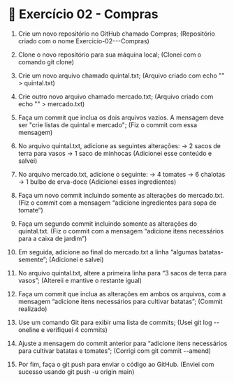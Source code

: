 # 🛒 Exercício 02 - Compras

1. Crie um novo repositório no GitHub chamado Compras; (Repositório criado com o nome Exercicio-02---Compras)
2. Clone o novo repositório para sua máquina local; (Clonei com o comando git clone)
3. Crie um novo arquivo chamado quintal.txt; (Arquivo criado com echo "" > quintal.txt)
4. Crie outro novo arquivo chamado mercado.txt; (Arquivo criado com echo "" > mercado.txt)
5. Faça um commit que inclua os dois arquivos vazios. A mensagem deve ser "crie listas de quintal e mercado"; (Fiz o commit com essa mensagem)
6. No arquivo quintal.txt, adicione as seguintes alterações:
  -> 2 sacos de terra para vasos
  -> 1 saco de minhocas
  (Adicionei esse conteúdo e salvei)

7. No arquivo mercado.txt, adicione o seguinte:
  -> 4 tomates
  -> 6 chalotas
  -> 1 bulbo de erva-doce
  (Adicionei esses ingredientes)

8. Faça um novo commit incluindo somente as alterações do mercado.txt. (Fiz o commit com a mensagem “adicione ingredientes para sopa de tomate”)
9. Faça um segundo commit incluindo somente as alterações do quintal.txt. (Fiz o commit com a mensagem “adicione itens necessários para a caixa de jardim”)
10. Em seguida, adicione ao final do mercado.txt a linha “algumas batatas-semente”; (Adicionei e salvei)

11. No arquivo quintal.txt, altere a primeira linha para “3 sacos de terra para vasos”; (Altereii e mantive o restante igual)
12. Faça um commit que inclua as alterações em ambos os arquivos, com a mensagem “adicione itens necessários para cultivar batatas”; (Commit realizado)
13. Use um comando Git para exibir uma lista de commits; (Usei git log --oneline e verifiquei 4 commits)
14. Ajuste a mensagem do commit anterior para “adicione itens necessários para cultivar batatas e tomates”; (Corrigi com git commit --amend)
15. Por fim, faça o git push para enviar o código ao GitHub. (Enviei com sucesso usando git push -u origin main)
